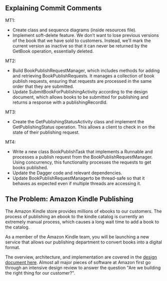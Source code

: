 
## Explaining Commit Comments
MT1: 
- Create class and sequence diagrams (inside resources file).
- Implement soft-delete feature.  We don’t want to lose previous versions of the book that we have sold to customers. Instead, we’ll mark the current version as inactive so that it can never be returned by the GetBook operation, essentially deleted.

MT2:
-  Build BookPublishRequestManager, which includes methods for adding and retrieving BookPublishRequests. It manages a collection of book publish requests, ensuring that requests are processed in the same order that they are submitted.
- Update SubmitBookForPublishingActivity according to the design document, which allows books to be submitted for publishing and returns a response with a publishingRecordId.

MT3: 
- Create the GetPublishingStatusActivity class and implement the GetPublishingStatus operation. This allows a client to check in on the state of their publishing request.

MT4:
- Write a new class BookPublishTask that implements a Runnable and processes a publish request from the BookPublishRequestManager. Using concurrency, this functionality processes the requests to get books published.
- Update the Dagger code and relevant dependencies.
- Update BookPublishRequestManagerto be thread-safe so that it behaves as expected even if multiple threads are accessing it.

## The Problem: Amazon Kindle Publishing

The Amazon Kindle store provides millions of ebooks to our customers. The process of publishing an
ebook to the kindle catalog is currently an extremely manual process, which causes a long wait time
to add a book to the catalog.

As a member of the Amazon Kindle team, you will be launching a new service that allows our
publishing department to convert books into a digital format.

The overview, architecture, and implementation are covered in the [design document here](DESIGN_DOCUMENT.md). Almost all major pieces of software at Amazon first go through an intensive design review to answer the question "Are we building the right thing for our customer?".
